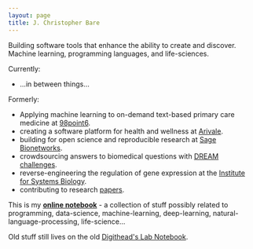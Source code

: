 ```yaml
---
layout: page
title: J. Christopher Bare
---
```


Building software tools that enhance the ability to create and discover. Machine learning, programming languages, and life-sciences.

Currently:
* ...in between things...

Formerly:
* Applying machine learning to on-demand text-based primary care medicine at [98point6][8].
* creating a software platform for health and wellness at [Arivale][1].
* building for open science and reproducible research at [Sage Bionetworks][2].
* crowdsourcing answers to biomedical questions with [DREAM challenges][3].
* reverse-engineering the regulation of gene expression at the [Institute for Systems Biology][4].
* contributing to research [papers][5].

This is my **[online notebook][7]** - a collection of stuff possibly related to programming, data-science, machine-learning, deep-learning, natural-language-processing, life-science...

Old stuff still lives on the old [Digithead's Lab Notebook][6].

[1]: https://arivale.com/ "Arivale"
[2]: http://sagebase.org/ "Sage Bionetworks"
[3]: http://dreamchallenges.org/
[4]: https://www.systemsbiology.org/ "Institute for Systems Biology"
[5]: https://scholar.google.com/citations?hl=en&user=EEZ5DLgAAAAJ&view_op=list_works&sortby=pubdate "Publications on Google Scholar"
[6]: https://digitheadslabnotebook.blogspot.com/ "Digithead's Lab Notebook"
[7]: /notebook.html
[8]: https://www.98point6.com/
